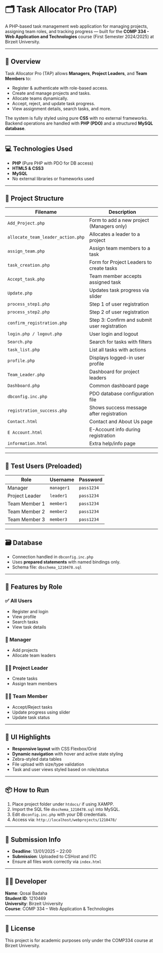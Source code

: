 # 🗂️ Task Allocator Pro (TAP)
A PHP-based task management web application for managing projects, assigning team roles, and tracking progress — built for the **COMP 334 - Web Application and Technologies** course (First Semester 2024/2025) at Birzeit University.

---

## 📌 Overview
Task Allocator Pro (TAP) allows **Managers**, **Project Leaders**, and **Team Members** to:
- Register & authenticate with role-based access.
- Create and manage projects and tasks.
- Allocate teams dynamically.
- Accept, reject, and update task progress.
- View assignment details, search tasks, and more.

The system is fully styled using pure **CSS** with no external frameworks. Backend operations are handled with **PHP (PDO)** and a structured **MySQL database**.

---

## 💻 Technologies Used
- **PHP** (Pure PHP with PDO for DB access)
- **HTML5 & CSS3**
- **MySQL**
- No external libraries or frameworks used

---

## 📁 Project Structure

| Filename                        | Description                                      |
|---------------------------------|--------------------------------------------------|
| `Add_Project.php`              | Form to add a new project (Managers only)        |
| `allocate_team_leader_action.php` | Allocates a leader to a project                  |
| `assign_team.php`              | Assign team members to a task                    |
| `task_creation.php`            | Form for Project Leaders to create tasks         |
| `Accept_task.php`              | Team member accepts assigned task                |
| `Update.php`                   | Updates task progress via slider                 |
| `process_step1.php`            | Step 1 of user registration                      |
| `process_step2.php`            | Step 2 of user registration                      |
| `confirm_registration.php`     | Step 3: Confirm and submit user registration     |
| `login.php / logout.php`       | User login and logout                           |
| `Search.php`                   | Search for tasks with filters                    |
| `task_list.php`                | List all tasks with actions                      |
| `profile.php`                  | Displays logged-in user profile                  |
| `Team_Leader.php`              | Dashboard for project leaders                    |
| `Dashboard.php`                | Common dashboard page                            |
| `dbconfig.inc.php`             | PDO database configuration file                  |
| `registration_success.php`     | Shows success message after registration         |
| `Contact.html`                 | Contact and About Us page                        |
| `E Account.html`               | E-Account info during registration               |
| `information.html`             | Extra help/info page                             |

---

## 🧪 Test Users (Preloaded)
| Role            | Username   | Password   |
|-----------------|------------|------------|
| Manager         | `manager1` | `pass1234` |
| Project Leader  | `leader1`  | `pass1234` |
| Team Member 1   | `member1`  | `pass1234` |
| Team Member 2   | `member2`  | `pass1234` |
| Team Member 3   | `member3`  | `pass1234` |

---

## 🗃️ Database
- Connection handled in `dbconfig.inc.php`
- Uses **prepared statements** with named bindings only.
- Schema file: `dbschema_1210478.sql`

---

## 🚀 Features by Role

### ✅ All Users
- Register and login
- View profile
- Search tasks
- View task details

### 👔 Manager
- Add projects
- Allocate team leaders

### 🧑‍💼 Project Leader
- Create tasks
- Assign team members

### 🧑‍🔧 Team Member
- Accept/Reject tasks
- Update progress using slider
- Update task status

---

## 🎨 UI Highlights
- **Responsive layout** with CSS Flexbox/Grid
- **Dynamic navigation** with hover and active state styling
- Zebra-styled data tables
- File upload with size/type validation
- Task and user views styled based on role/status

---

## 📦 How to Run
1. Place project folder under `htdocs/` if using XAMPP.
2. Import the SQL file `dbschema_1210478.sql` into MySQL.
3. Edit `dbconfig.inc.php` with your DB credentials.
4. Access via: `http://localhost/webprojects/1210478/`

---

## 📅 Submission Info
- **Deadline**: 13/01/2025 – 22:00
- **Submission**: Uploaded to CSHost and ITC
- Ensure all files work correctly via `index.html`

---

## 🧑‍🎓 Developer
**Name**: Qosai Badaha  
**Student ID**: 1210469  
**University**: Birzeit University  
**Course**: COMP 334 – Web Application & Technologies  

---

## 📄 License
This project is for academic purposes only under the COMP334 course at Birzeit University.

